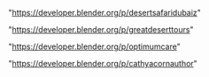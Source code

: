 "https://developer.blender.org/p/desertsafaridubaiz"

"https://developer.blender.org/p/greatdeserttours"

"https://developer.blender.org/p/optimumcare"

"https://developer.blender.org/p/cathyacornauthor"

 
